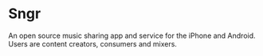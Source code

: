 Sngr
====

An open source music sharing app and service for the iPhone and Android. Users are content creators, consumers and mixers. 
